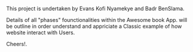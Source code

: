<!-- DEVELOPERS REMARKS -->
<!-- 
Authors: Badr BenSlama (Software Engineer).
         Evans Kofi Nyamekye (Software Engineer).
    
    !!! - These  remarks are the property of the developers and must be observed and treated  with all diligent and respect. -!!!

 --> 

This project is undertaken by Evans Kofi Nyamekye and Badr BenSlama.

Details of all "phases" founctionalities within the Awesome book App. will be outline in order understand and appriciate a Classic example of how website interact with Users. 

Cheers!.